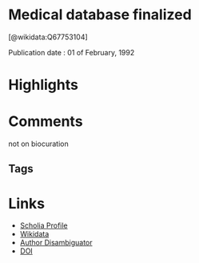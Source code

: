 
Medical database finalized
==========================
  
  [@wikidata:Q67753104]  
  
Publication date : 01 of February, 1992  

# Highlights

# Comments
not on biocuration
## Tags

# Links
  
 * [Scholia Profile](https://scholia.toolforge.org/work/Q67753104)  
 * [Wikidata](https://www.wikidata.org/wiki/Q67753104)  
 * [Author Disambiguator](https://author-disambiguator.toolforge.org/work_item_oauth.php?id=Q67753104&batch_id=&match=1&author_list_id=&doit=Get+author+links+for+work)  
 * [DOI](https://doi.org/10.1001/ARCHINTE.1992.00400140157044)  
